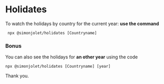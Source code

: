 # Holidates

To watch the holidays by country for the current year: 
**use the command** 

``` npx @simonjolet/holidates [Countryname]```

### Bonus

You can also see the holidays for **an other year** using the code

```npx @simonjolet/holidates [Countryname] [year] ```


Thank you.
